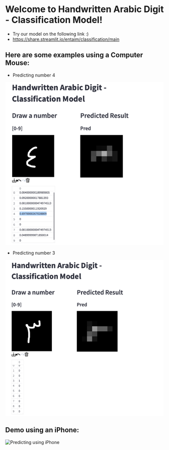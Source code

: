 # Welcome to Handwritten Arabic Digit - Classification Model!

* Try our model on the following link :) 
* https://share.streamlit.io/entaim/classification/main

## Here are some examples using a Computer Mouse:

- Predicting number 4

![Predicting number 4](https://github.com/AAljmiai/Classification/raw/main/Screen%20Shot%202021-12-17%20at%201.00.56%20PM.png?style=centerme)

- Predicting number 3

![Predicting number 3](https://github.com/AAljmiai/Classification/raw/main/Screen%20Shot%202021-12-17%20at%2012.58.55%20PM.png)

## Demo using an iPhone:
![Predicting using iPhone](https://github.com/AAljmiai/Classification/raw/main/iphone.gif)
